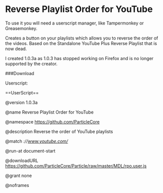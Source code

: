 # Reverse Playlist Order for YouTube

To use it you will need a userscript manager, like Tampermonkey or Greasemonkey.

Creates a button on your playlists which allows you to reverse the order of the videos.
Based on the Standalone YouTube Plus Reverse Playlist that is now dead.

I created 1.0.3a as 1.0.3 has stopped working on Firefox and is no longer supported by the creator.

###Download

Userscript: 

[ReverseYouTubePlaylist.js]: https://github.com/DarrenWillows/-Reverse-Playlist-Order-for-YouTube/raw/master/ReverseYouTubePlaylist.js

[prev]: https://cloud.githubusercontent.com/assets/9222661/6228114/67b6385c-b697-11e4-8e5b-c6e6f9c0ab71.png "Reverse Prev"

==UserScript==

@version     1.0.3a

@name        Reverse Playlist Order for YouTube

@namespace   https://github.com/ParticleCore

@description Reverse the order of YouTube playlists

@match       *://www.youtube.com/*

@run-at      document-start

@downloadURL https://github.com/ParticleCore/Particle/raw/master/MDL/rpo.user.js

@grant       none

@noframes
